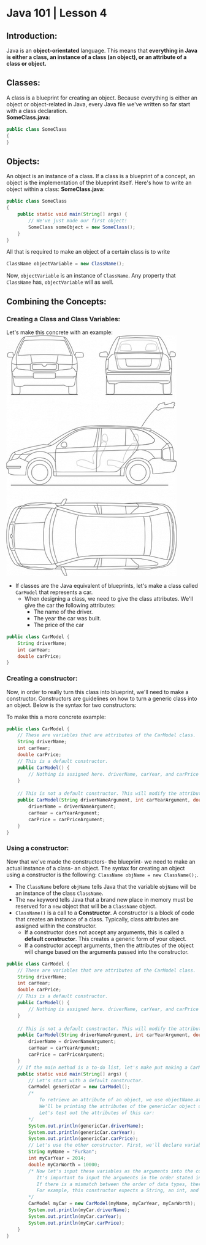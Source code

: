 # Java 101 | Lesson 4
## Introduction:
Java is an **object-orientated** language. This means that **everything in Java is either a class, an instance of a class (an object), or an attribute of a class or object.**
## Classes:
A class is a blueprint for creating an object. Because everything is either an object or object-related in Java, every Java file we've written so far start with a class declaration.<br>
**SomeClass.java:**
```Java
public class SomeClass
{
}
```
## Objects:
An object is an instance of a class. If a class is a blueprint of a concept, an object is the implementation of the blueprint itself. Here's how to write an object within a class:
**SomeClass.java:**
```Java
public class SomeClass
{
    public static void main(String[] args) {
        // We've just made our first object!
        SomeClass someObject = new SomeClass();
    }
}
```
All that is required to make an object of a certain class is to write
```Java
ClassName objectVariable = new ClassName();
```
Now, `objectVariable` is an instance of `ClassName`. Any property that `ClassName` has, `objectVariable` will as well.
## Combining the Concepts:
### Creating a Class and Class Variables:
Let's make this concrete with an example:
![Alt text](car_blueprint.jpg)
* If classes are the Java equivalent of blueprints, let's make a class called `CarModel` that represents a car.
  * When designing a class, we need to give the class attributes. We'll give the car the following attributes:
    * The name of the driver.
    * The year the car was built.
    * The price of the car
```Java
public class CarModel {
    String driverName;
    int carYear;
    double carPrice;
}
```
### Creating a constructor:
Now, in order to really turn this class into  blueprint, we'll need to make a constructor. Constructors are guidelines on how to turn a generic class into an object. Below is the syntax for two constructors:

To make this a more concrete example:
```Java
public class CarModel {
    // These are variables that are attributes of the CarModel class.
    String driverName;
    int carYear;
    double carPrice;
    // This is a default constructor.
    public CarModel() {
        // Nothing is assigned here. driverName, carYear, and carPrice will be null, 0, and 0.0 by default.
    }
    
    // This is not a default constructor. This will modify the attributes of this class when creating an object.
    public CarModel(String driverNameArgument, int carYearArgument, double carPriceArgument) {
        driverName = driverNameArgument;
        carYear = carYearArgument;
        carPrice = carPriceArgument;
    }
}
```
### Using a constructor:
Now that we've made the constructors- the blueprint- we need to make an actual instance of a class- an object. The syntax for creating an object using a constructor is the following:
`ClassName objName = new ClassName();`. 
* The `ClassName` before `objName` tells Java that the variable `objName` will be an instance of the class `ClassName`.
* The `new` keyword tells Java that a brand new place in memory must be reserved for a `new` object that will be a `ClassName` object.
* `ClassName()` is a call to a **Constructor**. A constructor is a block of code that creates an instance of a class. Typically, class attributes are assigned within the constructor.
  * If a constructor does not accept any arguments, this is called a **default constructor**. This creates a generic form of your object.
  * If a constructor accept arguments, then the attributes of the object will change based on the arguments passed into the constructor.
```Java
public class CarModel {
    // These are variables that are attributes of the CarModel class.
    String driverName;
    int carYear;
    double carPrice;
    // This is a default constructor.
    public CarModel() {
        // Nothing is assigned here. driverName, carYear, and carPrice will be null, 0, and 0.0 by default.
    }
    
    // This is not a default constructor. This will modify the attributes of this class when creating an object.
    public CarModel(String driverNameArgument, int carYearArgument, double carPriceArgument) {
        driverName = driverNameArgument;
        carYear = carYearArgument;
        carPrice = carPriceArgument;
    }
    // If the main method is a to-do list, let's make put making a CarModel object on our "list".
    public static void main(String[] args) {
        // Let's start with a default constructor.
        CarModel genericCar = new CarModel();
        /*  
            To retrieve an attribute of an object, we use objectName.attributeName.
            We'll be printing the attributes of the genericCar object using System.out.println().
            Let's test out the attributes of this car:
        */
        System.out.println(genericCar.driverName);
        System.out.println(genericCar.carYear);
        System.out.println(genericCar.carPrice);
        // Let's use the other constructor. First, we'll declare variables to use later.
        String myName = "Furkan";
        int myCarYear = 2014;
        double myCarWorth = 10000;
        /* Now let's input these variables as the arguments into the constructor.
           It's important to input the arguments in the order stated in the constructor.
           If there is a mismatch between the order of data types, there will be an error.
           For example, this constructor expects a String, an int, and a double.
        */
        CarModel myCar = new CarModel(myName, myCarYear, myCarWorth); 
        System.out.println(myCar.driverName);
        System.out.println(myCar.carYear);
        System.out.println(myCar.carPrice);
    }
}
```
